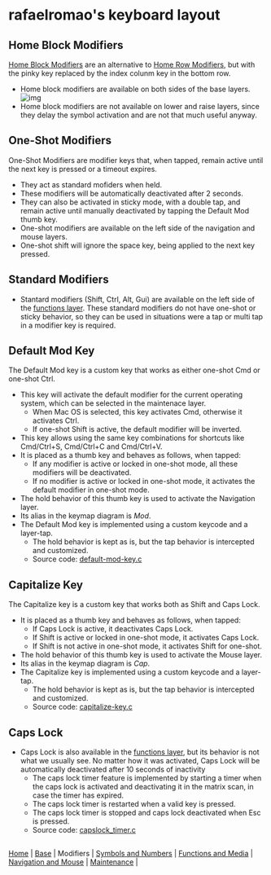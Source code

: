 # rafaelromao's keyboard layout

## Home Block Modifiers

[Home Block Modifiers](https://precondition.github.io/home-row-mods#alternative-home-row-mods-layout) are an alternative to [Home Row Modifiers](https://precondition.github.io/home-row-mods), but with the pinky key replaced by the index colunm key in the bottom row.

- Home block modifiers are available on both sides of the base layers.
![img](https://i.imgur.com/Wjnyss9.png)
- Home block modifiers are not available on lower and raise layers, since they delay the symbol activation and are not that much useful anyway.

## One-Shot Modifiers

One-Shot Modifiers are modifier keys that, when tapped, remain active until the next key is pressed or a timeout expires. 

- They act as standard mofiders when held.
- These modifiers will be automatically deactivated after 2 seconds. 
- They can also be activated in sticky mode, with a double tap, and remain active until manually deactivated by tapping the Default Mod thumb key.
- One-shot modifiers are available on the left side of the navigation and mouse layers.
- One-shot shift will ignore the space key, being applied to the next key pressed.

## Standard Modifiers

- Stantard modifiers (Shift, Ctrl, Alt, Gui) are available on the left side of the [functions layer](functions.md). These standard modifiers do not have one-shot or sticky behavior, so they can be used in situations were a tap or multi tap in a modifier key is required.

## Default Mod Key 

The Default Mod key is a custom key that works as either one-shot Cmd or one-shot Ctrl.

- This key will activate the default modifier for the current operating system, which can be selected in the maintenace layer.
    - When Mac OS is selected, this key activates Cmd, otherwise it activates Ctrl.
    - If one-shot Shift is active, the default modifier will be inverted.
- This key allows using the same key combinations for shortcuts like Cmd/Ctrl+S, Cmd/Ctrl+C and Cmd/Ctrl+V.
- It is placed as a thumb key and behaves as follows, when tapped:
    - If any modifier is active or locked in one-shot mode, all these modifiers will be deactivated.
    - If no modifier is active or locked in one-shot mode, it activates the default modifier in one-shot mode.
- The hold behavior of this thumb key is used to activate the Navigation layer.
- Its alias in the keymap diagram is _Mod_.
- The Default Mod key is implemented using a custom keycode and a layer-tap.
    - The hold behavior is kept as is, but the tap behavior is intercepted and customized.
    - Source code: [default-mod-key.c](../qmk/users/rafaelromao/features/default_mod_key.c)

## Capitalize Key 

The Capitalize key is a custom key that works both as Shift and Caps Lock.

- It is placed as a thumb key and behaves as follows, when tapped:
    - If Caps Lock is active, it deactivates Caps Lock.
    - If Shift is active or locked in one-shot mode, it activates Caps Lock.
    - If Shift is not active in one-shot mode, it activates Shift for one-shot.
- The hold behavior of this thumb key is used to activate the Mouse layer.
- Its alias in the keymap diagram is _Cap_.
- The Capitalize key is implemented using a custom keycode and a layer-tap.
    - The hold behavior is kept as is, but the tap behavior is intercepted and customized.
    - Source code: [capitalize-key.c](../qmk/users/rafaelromao/features/capitalize_key.c)

## Caps Lock

- Caps Lock is also available in the [functions layer](functions.md), but its behavior is not what we usually see. No matter how it was activated, Caps Lock will be automatically deactivated after 10 seconds of inactivity
    - The caps lock timer feature is implemented by starting a timer when the caps lock is activated and deactivating it in the matrix scan, in case the timer has expired.
    - The caps lock timer is restarted when a valid key is pressed.
    - The caps lock timer is stopped and caps lock deactivated when Esc is pressed.
    - Source code: [capslock_timer.c](../qmk/users/rafaelromao/features/capslock_timer.c)

##
[Home](../readme.md) | 
[Base](base.md) |
Modifiers |
[Symbols and Numbers](symbols.md) |
[Functions and Media](functions.md) | 
[Navigation and Mouse](navigation.md) |
[Maintenance](maintenance.md) |
